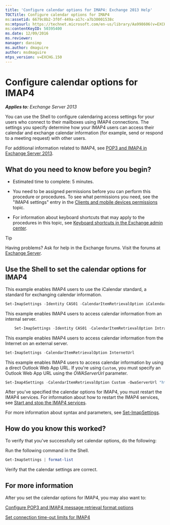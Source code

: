 ```yaml
---
title: 'Configure calendar options for IMAP4: Exchange 2013 Help'
TOCTitle: Configure calendar options for IMAP4
ms:assetid: 6679c8b2-3f0f-449a-a17c-a7b30001538c
ms:mtpsurl: https://technet.microsoft.com/en-us/library/Aa998606(v=EXCHG.150)
ms:contentKeyID: 50395400
ms.date: 12/09/2016
ms.reviewer: 
manager: dansimp
ms.author: dmaguire
author: msdmaguire
mtps_version: v=EXCHG.150
---
```


# Configure calendar options for IMAP4

_**Applies to:** Exchange Server 2013_

You can use the Shell to configure calendaring access settings for your users who connect to their mailboxes using IMAP4 connections. The settings you specify determine how your IMAP4 users can access their calendar and exchange calendar information (for example, send or respond to a meeting request) with other users.

For additional information related to IMAP4, see [POP3 and IMAP4 in Exchange Server 2013](pop3-and-imap4-in-exchange-server-2013-exchange-2013-help.md).

## What do you need to know before you begin?

  - Estimated time to complete: 5 minutes.

  - You need to be assigned permissions before you can perform this procedure or procedures. To see what permissions you need, see the "IMAP4 settings" entry in the [Clients and mobile devices permissions](clients-and-mobile-devices-permissions-exchange-2013-help.md) topic.

  - For information about keyboard shortcuts that may apply to the procedures in this topic, see [Keyboard shortcuts in the Exchange admin center](keyboard-shortcuts-in-the-exchange-admin-center-2013-help.md).

> [!TIP]
> Having problems? Ask for help in the Exchange forums. Visit the forums at <A href="https://go.microsoft.com/fwlink/p/?linkid=60612">Exchange Server</A>.

## Use the Shell to set the calendar options for IMAP4

This example enables IMAP4 users to use the iCalendar standard, a standard for exchanging calendar information.

```powershell
Set-ImapSettings -Identity CAS01 -CalendarItemRetrievalOption iCalendar
```

This example enables IMAP4 users to access calendar information from an internal server.

```powershell
    Set-ImapSettings -Identity CAS01 -CalendarItemRetrievalOption IntranetUrl
```

This example enables IMAP4 users to access calendar information from the Internet on an external server.

```powershell
Set-ImapSettings -CalendarItemRetrievalOption InternetUrl
```

This example enables IMAP4 users to access calendar information by using a direct Outlook Web App URL. If you're using `Custom`, you must specify an Outlook Web App URL using the *OWAServerUrl* parameter.

```powershell
Set-Imap4Settings -CalendarItemRetrievalOption Custom -OwaServerUrl "https://OwaServer01"
```

After you've specified the calendar options for IMAP4, you must restart the IMAP4 services. For information about how to restart the IMAP4 services, see [Start and stop the IMAP4 services](start-and-stop-the-imap4-services-exchange-2013-help.md).

For more information about syntax and parameters, see [Set-ImapSettings](https://technet.microsoft.com/en-us/library/aa998252\(v=exchg.150\)).

## How do you know this worked?

To verify that you've successfully set calendar options, do the following:

Run the following command in the Shell.

```powershell
Get-ImapSettings | format-list
```

Verify that the calendar settings are correct.

## For more information

After you set the calendar options for IMAP4, you may also want to:

[Configure POP3 and IMAP4 message retrieval format options](configure-pop3-and-imap4-message-retrieval-format-options-exchange-2013-help.md)

[Set connection time-out limits for IMAP4](set-connection-time-out-limits-for-imap4-exchange-2013-help.md)
